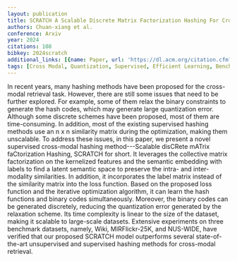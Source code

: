 ```yaml
---
layout: publication
title: SCRATCH A Scalable Discrete Matrix Factorization Hashing For Cross-modal Retrieval
authors: Chuan-xiang et al.
conference: Arxiv
year: 2024
citations: 108
bibkey: 2024scratch
additional_links: [{name: Paper, url: 'https://dl.acm.org/citation.cfm?id=3240547'}]
tags: [Cross Modal, Quantization, Supervised, Efficient Learning, Benchmarks and Datasets]
---
```

In recent years, many hashing methods have been proposed for the cross-modal retrieval task. However, there are still some issues that need to be further explored. For example, some of them relax the binary constraints to generate the hash codes, which may generate large quantization error. Although some discrete schemes have been proposed, most of them are time-consuming. In addition, most of the existing supervised hashing methods use an n x n similarity matrix during the optimization, making them unscalable. To address these issues, in this paper, we present a novel supervised cross-modal hashing method---Scalable disCRete mATrix faCtorization Hashing, SCRATCH for short. It leverages the collective matrix factorization on the kernelized features and the semantic embedding with labels to find a latent semantic space to preserve the intra- and inter-modality similarities. In addition, it incorporates the label matrix instead of the similarity matrix into the loss function. Based on the proposed loss function and the iterative optimization algorithm, it can learn the hash functions and binary codes simultaneously. Moreover, the binary codes can be generated discretely, reducing the quantization error generated by the relaxation scheme. Its time complexity is linear to the size of the dataset, making it scalable to large-scale datasets. Extensive experiments on three benchmark datasets, namely, Wiki, MIRFlickr-25K, and NUS-WIDE, have verified that our proposed SCRATCH model outperforms several state-of-the-art unsupervised and supervised hashing methods for cross-modal retrieval.
